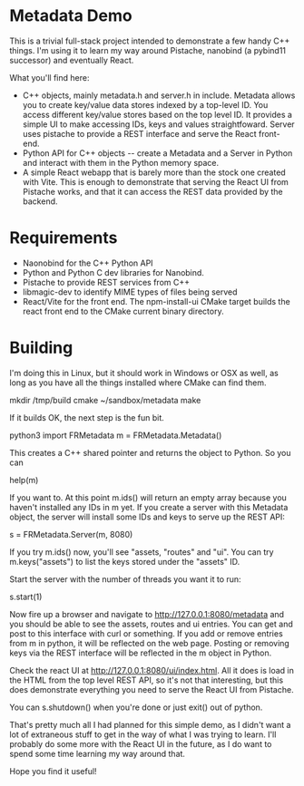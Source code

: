 # Metadata Demo

This is a trivial full-stack project intended to demonstrate a few
handy C++ things. I'm using it to learn my way around Pistache,
nanobind (a pybind11 successor) and eventually React.

What you'll find here:

 * C++ objects, mainly metadata.h and server.h in include. Metadata allows you to create key/value data stores indexed by a top-level ID. You access different key/value stores based on the top level ID. It provides a simple UI to make accessing IDs, keys and values straightfoward. Server uses pistache to provide a REST interface and serve the React front-end.
 * Python API for C++ objects -- create a Metadata and a Server in Python and interact with them in the Python memory space.
 * A simple React webapp that is barely more than the stock one created with Vite. This is enough to demonstrate that serving the React UI from Pistache works, and that it can access the REST data provided by the backend.
 
# Requirements

 * Naonobind for the C++ Python API
 * Python and Python C dev libraries for Nanobind.
 * Pistache to provide REST services from C++
 * libmagic-dev to identify MIME types of files being served
 * React/Vite for the front end. The npm-install-ui CMake target builds the react front end to the CMake current binary directory.
 
# Building

I'm doing this in Linux, but it should work in Windows or OSX as well,
as long as you have all the things installed where CMake can find
them.

   mkdir /tmp/build
   cmake ~/sandbox/metadata
   make
   
If it builds OK, the next step is the fun bit.

   python3
   import FRMetadata
   m = FRMetadata.Metadata()
   
This creates a C++ shared pointer and returns the object to Python. So you can


   help(m)
   
   
If you want to. At this point m.ids() will return an empty array
because you haven't installed any IDs in m yet. If you create a server
with this Metadata object, the server will install some IDs and keys
to serve up the REST API:

  s = FRMetadata.Server(m, 8080)
  
If you try m.ids() now, you'll see "assets, "routes" and "ui". You can
try m.keys("assets") to list the keys stored under the "assets" ID.

Start the server with the number of threads you want it to run:

   s.start(1)

Now fire up a browser and navigate to http://127.0.0.1:8080/metadata
and you should be able to see the assets, routes and ui entries. You
can get and post to this interface with curl or something. If you add
or remove entries from m in python, it will be reflected on the web
page. Posting or removing keys via the REST interface will be
reflected in the m object in Python.

Check the react UI at http://127.0.0.1:8080/ui/index.html. All it does
is load in the HTML from the top level REST API, so it's not that
interesting, but this does demonstrate everything you need to serve
the React UI from Pistache.

You can s.shutdown() when you're done or just exit() out of python.

That's pretty much all I had planned for this simple demo, as I didn't
want a lot of extraneous stuff to get in the way of what I was trying
to learn. I'll probably do some more with the React UI in the future,
as I do want to spend some time learning my way around that.

Hope you find it useful!
